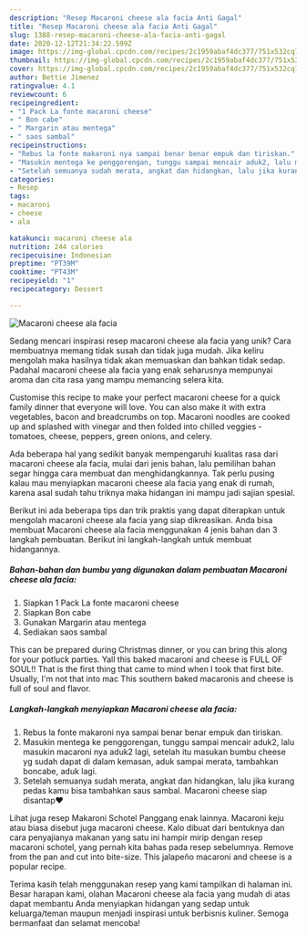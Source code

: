 ```yaml
---
description: "Resep Macaroni cheese ala facia Anti Gagal"
title: "Resep Macaroni cheese ala facia Anti Gagal"
slug: 1388-resep-macaroni-cheese-ala-facia-anti-gagal
date: 2020-12-12T21:34:22.599Z
image: https://img-global.cpcdn.com/recipes/2c1959abaf4dc377/751x532cq70/macaroni-cheese-ala-facia-foto-resep-utama.jpg
thumbnail: https://img-global.cpcdn.com/recipes/2c1959abaf4dc377/751x532cq70/macaroni-cheese-ala-facia-foto-resep-utama.jpg
cover: https://img-global.cpcdn.com/recipes/2c1959abaf4dc377/751x532cq70/macaroni-cheese-ala-facia-foto-resep-utama.jpg
author: Bettie Jimenez
ratingvalue: 4.1
reviewcount: 6
recipeingredient:
- "1 Pack La fonte macaroni cheese"
- " Bon cabe"
- " Margarin atau mentega"
- " saos sambal"
recipeinstructions:
- "Rebus la fonte makaroni nya sampai benar benar empuk dan tiriskan."
- "Masukin mentega ke penggorengan, tunggu sampai mencair aduk2, lalu masukin macaroni nya aduk2 lagi, setelah itu masukan bumbu cheese yg sudah dapat di dalam kemasan, aduk sampai merata, tambahkan boncabe, aduk lagi."
- "Setelah semuanya sudah merata, angkat dan hidangkan, lalu jika kurang pedas kamu bisa tambahkan saus sambal. Macaroni cheese siap disantap❤️"
categories:
- Resep
tags:
- macaroni
- cheese
- ala

katakunci: macaroni cheese ala 
nutrition: 244 calories
recipecuisine: Indonesian
preptime: "PT39M"
cooktime: "PT43M"
recipeyield: "1"
recipecategory: Dessert

---
```



![Macaroni cheese ala facia](https://img-global.cpcdn.com/recipes/2c1959abaf4dc377/751x532cq70/macaroni-cheese-ala-facia-foto-resep-utama.jpg)

Sedang mencari inspirasi resep macaroni cheese ala facia yang unik? Cara membuatnya memang tidak susah dan tidak juga mudah. Jika keliru mengolah maka hasilnya tidak akan memuaskan dan bahkan tidak sedap. Padahal macaroni cheese ala facia yang enak seharusnya mempunyai aroma dan cita rasa yang mampu memancing selera kita.

Customise this recipe to make your perfect macaroni cheese for a quick family dinner that everyone will love. You can also make it with extra vegetables, bacon and breadcrumbs on top. Macaroni noodles are cooked up and splashed with vinegar and then folded into chilled veggies - tomatoes, cheese, peppers, green onions, and celery.

Ada beberapa hal yang sedikit banyak mempengaruhi kualitas rasa dari macaroni cheese ala facia, mulai dari jenis bahan, lalu pemilihan bahan segar hingga cara membuat dan menghidangkannya. Tak perlu pusing kalau mau menyiapkan macaroni cheese ala facia yang enak di rumah, karena asal sudah tahu triknya maka hidangan ini mampu jadi sajian spesial.


Berikut ini ada beberapa tips dan trik praktis yang dapat diterapkan untuk mengolah macaroni cheese ala facia yang siap dikreasikan. Anda bisa membuat Macaroni cheese ala facia menggunakan 4 jenis bahan dan 3 langkah pembuatan. Berikut ini langkah-langkah untuk membuat hidangannya.

<!--inarticleads1-->

##### Bahan-bahan dan bumbu yang digunakan dalam pembuatan Macaroni cheese ala facia:

1. Siapkan 1 Pack La fonte macaroni cheese
1. Siapkan  Bon cabe
1. Gunakan  Margarin atau mentega
1. Sediakan  saos sambal


This can be prepared during Christmas dinner, or you can bring this along for your potluck parties. Yall this baked macaroni and cheese is FULL OF SOUL!! That is the first thing that came to mind when I took that first bite. Usually, I&#39;m not that into mac This southern baked macaronis and cheese is full of soul and flavor. 

<!--inarticleads2-->

##### Langkah-langkah menyiapkan Macaroni cheese ala facia:

1. Rebus la fonte makaroni nya sampai benar benar empuk dan tiriskan.
1. Masukin mentega ke penggorengan, tunggu sampai mencair aduk2, lalu masukin macaroni nya aduk2 lagi, setelah itu masukan bumbu cheese yg sudah dapat di dalam kemasan, aduk sampai merata, tambahkan boncabe, aduk lagi.
1. Setelah semuanya sudah merata, angkat dan hidangkan, lalu jika kurang pedas kamu bisa tambahkan saus sambal. Macaroni cheese siap disantap❤️


Lihat juga resep Makaroni Schotel Panggang enak lainnya. Macaroni keju atau biasa disebut juga macaroni cheese. Kalo dibuat dari bentuknya dan cara penyajianya makanan yang satu ini hampir mirip dengan resep macaroni schotel, yang pernah kita bahas pada resep sebelumnya. Remove from the pan and cut into bite-size. This jalapeño macaroni and cheese is a popular recipe. 

Terima kasih telah menggunakan resep yang kami tampilkan di halaman ini. Besar harapan kami, olahan Macaroni cheese ala facia yang mudah di atas dapat membantu Anda menyiapkan hidangan yang sedap untuk keluarga/teman maupun menjadi inspirasi untuk berbisnis kuliner. Semoga bermanfaat dan selamat mencoba!
